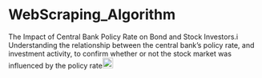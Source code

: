 # WebScraping_Algorithm

The Impact of Central Bank Policy Rate on Bond and Stock Investors.<img width="14" alt="image" src="https://github.com/user-attachments/assets/649c2f61-389c-46f3-a8cd-bf96d0eb2ffe" />
Understanding the relationship between the central bank’s policy rate, and investment activity, to confirm whether or not the stock market was influenced by the policy rate<img width="21" alt="image" src="https://github.com/user-attachments/assets/921107f9-5ac1-40f0-8f41-f655729e67b8" />



